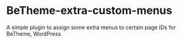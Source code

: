 # BeTheme-extra-custom-menus
A simple plugin to assign some extra menus to certain page IDs for BeTheme, WordPress
